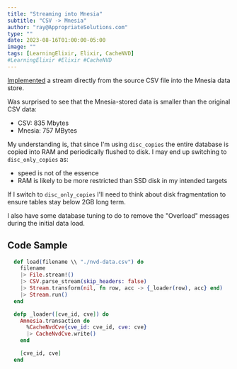 ```yaml
---
title: "Streaming into Mnesia"
subtitle: "CSV -> Mnesia"
author: "ray@AppropriateSolutions.com"
type: ""
date: 2023-08-16T01:00:00-05:00
image: ""
tags: [LearningElixir, Elixir, CacheNVD]
#LearningElixir #Elixir #CacheNVD
---
```


[Implemented](https://github.com/Appropriate-Solutions-Inc/cachenvd/blob/v0.0.2/lib/cachenvd/CLI/csv_loader.ex)
a stream directly from the source CSV file into the Mnesia data store.

Was surprised to see that the Mnesia-stored data is smaller than the original CSV data:

- CSV: 835 Mbytes
- Mnesia: 757 MBytes


<!--more-->

My understanding is, that since I'm using `disc_copies` the entire database is copied into RAM and periodically flushed to disk.
I may end up switching to `disc_only_copies` as:

- speed is not of the essence
- RAM is likely to be more restricted than SSD disk in my intended targets

If I switch to `disc_only_copies` I'll need to think about disk fragmentation to ensure tables
stay below 2GB long term.

I also have some database tuning to do to remove the "Overload" messages during the initial data load.

## Code Sample

```elixir
  def load(filename \\ "./nvd-data.csv") do
    filename
    |> File.stream!()
    |> CSV.parse_stream(skip_headers: false)
    |> Stream.transform(nil, fn row, acc -> {_loader(row), acc} end)
    |> Stream.run()
  end

  defp _loader([cve_id, cve]) do
    Amnesia.transaction do
      %CacheNvdCve{cve_id: cve_id, cve: cve}
      |> CacheNvdCve.write()
    end

    [cve_id, cve]
  end
```
